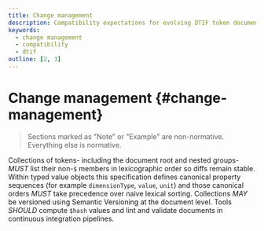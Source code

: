 ```yaml
---
title: Change management
description: Compatibility expectations for evolving DTIF token documents.
keywords:
  - change management
  - compatibility
  - dtif
outline: [2, 3]
---
```


# Change management {#change-management}

> Sections marked as "Note" or "Example" are non-normative. Everything else is normative.

Collections of tokens- including the document root and nested groups-
_MUST_ list their non-`$` members in lexicographic order
so diffs remain stable. Within typed value objects this specification defines canonical
property sequences (for example `dimensionType`, `value`,
`unit`) and those canonical orders _MUST_ take precedence
over naive lexical sorting. Collections _MAY_ be versioned using
Semantic Versioning at the document level. Tools _SHOULD_ compute
`$hash` values and lint and validate documents in continuous integration
pipelines.

